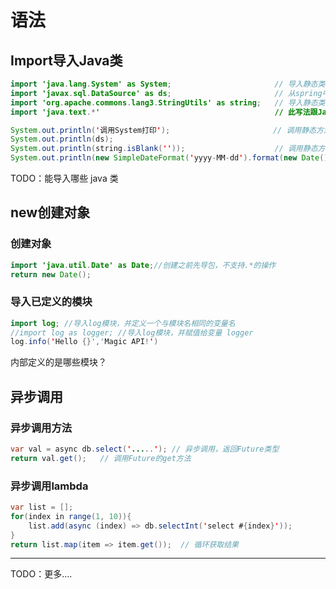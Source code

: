 # 语法

## Import导入Java类
```java
import 'java.lang.System' as System;                       // 导入静态类并赋值给system作为变量
import 'javax.sql.DataSource' as ds;                       // 从spring中获取DataSource并将值赋值给ds作为变量
import 'org.apache.commons.lang3.StringUtils' as string;   // 导入静态类并赋值给ds作为变量
import 'java.text.*'                                       // 此写法跟Java一致，在1.3.4中新增

System.out.println('调用System打印');                       // 调用静态方法
System.out.println(ds);
System.out.println(string.isBlank(''));                    // 调用静态方法
System.out.println(new SimpleDateFormat('yyyy-MM-dd').format(new Date())); // 2020-01-01
```

TODO：能导入哪些 java 类

## new创建对象
### 创建对象
```java
import 'java.util.Date' as Date;//创建之前先导包，不支持.*的操作
return new Date();
```

### 导入已定义的模块
```java
import log; //导入log模块，并定义一个与模块名相同的变量名
//import log as logger; //导入log模块，并赋值给变量 logger
log.info('Hello {}','Magic API!')
```

内部定义的是哪些模块？

## 异步调用
### 异步调用方法
```java
var val = async db.select('.....'); // 异步调用，返回Future类型
return val.get();   // 调用Future的get方法
```

### 异步调用lambda
```java
var list = [];
for(index in range(1, 10)){
    list.add(async (index) => db.selectInt('select #{index}'));
}
return list.map(item => item.get());  // 循环获取结果
```

---

TODO：更多....